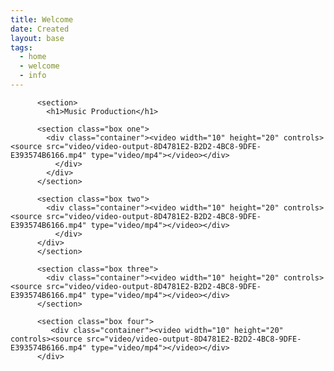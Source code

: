 ```yaml
---
title: Welcome
date: Created
layout: base
tags:
  - home
  - welcome
  - info
---
```

          <section>
            <h1>Music Production</h1>

          <section class="box one">
            <div class="container"><video width="10" height="20" controls><source src="video/video-output-8D4781E2-B2D2-4BC8-9DFE-E393574B6166.mp4" type="video/mp4"></video></div>
              </div>
            </div>
          </section>
          
          <section class="box two">
            <div class="container"><video width="10" height="20" controls><source src="video/video-output-8D4781E2-B2D2-4BC8-9DFE-E393574B6166.mp4" type="video/mp4"></video></div>
              </div>
          </div>
          </section>
          
          <section class="box three">
            <div class="container"><video width="10" height="20" controls><source src="video/video-output-8D4781E2-B2D2-4BC8-9DFE-E393574B6166.mp4" type="video/mp4"></video></div>
          </section>
          
          <section class="box four">
             <div class="container"><video width="10" height="20" controls><source src="video/video-output-8D4781E2-B2D2-4BC8-9DFE-E393574B6166.mp4" type="video/mp4"></video></div>
          </div>